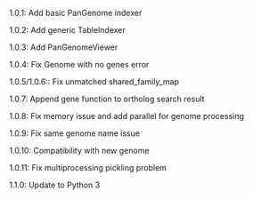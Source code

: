 1.0.1:
Add basic PanGenome indexer

1.0.2:
Add generic TableIndexer

1.0.3:
Add PanGenomeViewer 

1.0.4:
Fix Genome with no genes error

1.0.5/1.0.6::
Fix unmatched shared_family_map

1.0.7:
Append gene function to ortholog search result

1.0.8:
Fix memory issue and add parallel for genome processing

1.0.9:
Fix same genome name issue

1.0.10:
Compatibility with new genome

1.0.11:
Fix multiprocessing pickling problem

1.1.0:
Update to Python 3
